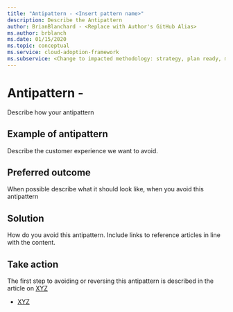 ```yaml
---
title: "Antipattern - <Insert pattern name>"
description: Describe the Antipattern
author: BrianBlanchard - <Replace with Author's GitHub Alias>
ms.author: brblanch
ms.date: 01/15/2020
ms.topic: conceptual
ms.service: cloud-adoption-framework
ms.subservice: <Change to impacted methodology: strategy, plan ready, migrate, innovate, govern, manage>
---
```


# Antipattern - <Insert pattern name>

Describe how your antipattern

## Example of antipattern

Describe the customer experience we want to avoid.

## Preferred outcome

When possible describe what it should look like, when you avoid this antipattern

## Solution

How do you avoid this antipattern. Include links to reference articles in line with the content.

## Take action 

The first step to avoiding or reversing this antipattern is described in the article on [XYZ](../relativepath/XYZ.md)

- [XYZ](../relativepath/XYZ.md)
